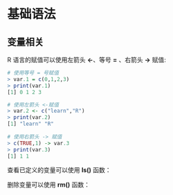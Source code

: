 # 基础语法

## 变量相关

R 语言的赋值可以使用左箭头 **<-**、等号 **=** 、右箭头 **->** 赋值:

```R
# 使用等号 = 号赋值
> var.1 = c(0,1,2,3)           
> print(var.1)
[1] 0 1 2 3

# 使用左箭头 <-赋值
> var.2 <- c("learn","R")   
> print(var.2)
[1] "learn" "R"
    
# 使用右箭头 -> 赋值
> c(TRUE,1) -> var.3
> print(var.3)
[1] 1 1
```

查看已定义的变量可以使用 **ls()** 函数：

删除变量可以使用 **rm()** 函数：

